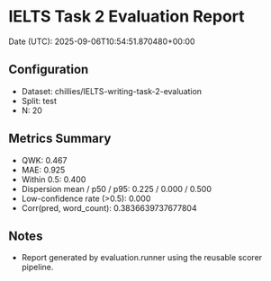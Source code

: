 # IELTS Task 2 Evaluation Report

Date (UTC): 2025-09-06T10:54:51.870480+00:00

## Configuration
- Dataset: chillies/IELTS-writing-task-2-evaluation
- Split: test
- N: 20

## Metrics Summary
- QWK: 0.467
- MAE: 0.925
- Within 0.5: 0.400
- Dispersion mean / p50 / p95: 0.225 / 0.000 / 0.500
- Low-confidence rate (>0.5): 0.000
- Corr(pred, word_count): 0.3836639737677804

## Notes
- Report generated by evaluation.runner using the reusable scorer pipeline.